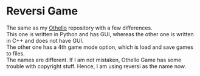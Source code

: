 # Reversi Game

The same as my [Othello](https://github.com/FarukErat/Othello) repository with a few differences.<br>
This one is written in Python and has GUI, whereas the other one is written in C++ and does not have GUI.<br>
The other one has a 4th game mode option, which is load and save games to files.<br>
The names are different. If I am not mistaken, Othello Game has some trouble with copyright stuff. Hence, I am using reversi as the name now.
